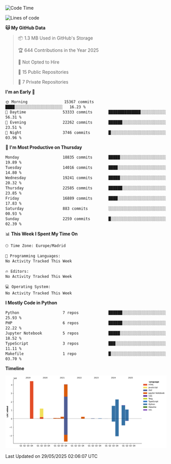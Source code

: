 <!--START_SECTION:waka-->
![Code Time](http://img.shields.io/badge/Code%20Time-839%20hrs%2038%20mins-blue)

![Lines of code](https://img.shields.io/badge/From%20Hello%20World%20I%27ve%20Written-16.8%20million%20lines%20of%20code-blue)

**🐱 My GitHub Data** 

> 📦 1.3 MB Used in GitHub's Storage 
 > 
> 🏆 644 Contributions in the Year 2025
 > 
> 🚫 Not Opted to Hire
 > 
> 📜 15 Public Repositories 
 > 
> 🔑 7 Private Repositories 
 > 
**I'm an Early 🐤** 

```text
🌞 Morning                15367 commits       ████░░░░░░░░░░░░░░░░░░░░░   16.23 % 
🌆 Daytime                53333 commits       ██████████████░░░░░░░░░░░   56.31 % 
🌃 Evening                22262 commits       ██████░░░░░░░░░░░░░░░░░░░   23.51 % 
🌙 Night                  3746 commits        █░░░░░░░░░░░░░░░░░░░░░░░░   03.96 % 
```
📅 **I'm Most Productive on Thursday** 

```text
Monday                   18835 commits       █████░░░░░░░░░░░░░░░░░░░░   19.89 % 
Tuesday                  14016 commits       ████░░░░░░░░░░░░░░░░░░░░░   14.80 % 
Wednesday                19241 commits       █████░░░░░░░░░░░░░░░░░░░░   20.32 % 
Thursday                 22585 commits       ██████░░░░░░░░░░░░░░░░░░░   23.85 % 
Friday                   16889 commits       ████░░░░░░░░░░░░░░░░░░░░░   17.83 % 
Saturday                 883 commits         ░░░░░░░░░░░░░░░░░░░░░░░░░   00.93 % 
Sunday                   2259 commits        █░░░░░░░░░░░░░░░░░░░░░░░░   02.39 % 
```


📊 **This Week I Spent My Time On** 

```text
🕑︎ Time Zone: Europe/Madrid

💬 Programming Languages: 
No Activity Tracked This Week

🔥 Editors: 
No Activity Tracked This Week

💻 Operating System: 
No Activity Tracked This Week
```

**I Mostly Code in Python** 

```text
Python                   7 repos             ██████░░░░░░░░░░░░░░░░░░░   25.93 % 
PHP                      6 repos             ██████░░░░░░░░░░░░░░░░░░░   22.22 % 
Jupyter Notebook         5 repos             █████░░░░░░░░░░░░░░░░░░░░   18.52 % 
TypeScript               3 repos             ███░░░░░░░░░░░░░░░░░░░░░░   11.11 % 
Makefile                 1 repo              █░░░░░░░░░░░░░░░░░░░░░░░░   03.70 % 
```



**Timeline**

![Lines of Code chart](https://raw.githubusercontent.com/danisoronellas/danisoronellas/main/assets/bar_graph.png)


 Last Updated on 29/05/2025 02:06:07 UTC
<!--END_SECTION:waka-->

